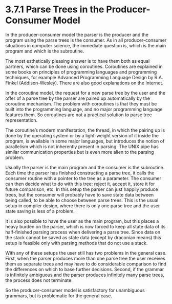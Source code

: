 # 3.7.1 Parse Trees in the Producer-Consumer Model

In the producer-consumer model the parser is the producer and the program using the parse trees is the consumer. As in all producer-consumer situations in computer science, the immediate question is, which is the main program and which is the subroutine.

The most esthetically pleasing answer is to have them both as equal partners, which can be done using coroutines. Coroutines are explained in some books on principles of programming languages and programming techniques, for example Advanced Programming Language Design by R.A. Finkel (Addison-Wesley). There are also good explanations on the Internet.

In the coroutine model, the request for a new parse tree by the user and the offer of a parse tree by the parser are paired up automatically by the coroutine mechanism. The problem with coroutines is that they must be built into the programming language, and no major programming language features them. So coroutines are not a practical solution to parse tree representation.

The coroutine’s modern manifestation, the thread, in which the pairing up is done by the operating system or by a light-weight version of it inside the program, is available in some major languages, but introduces the notion of parallelism which is not inherently present in parsing. The UNIX pipe has similar communication properties but is even more alien to the parsing problem.

Usually the parser is the main program and the consumer is the subroutine. Each time the parser has finished constructing a parse tree, it calls the consumer routine with a pointer to the tree as a parameter. The consumer can then decide what to do with this tree: reject it, accept it, store it for future comparison, etc. In this setup the parser can just happily produce trees, but the consumer will probably have to save state data between being called, to be able to choose between parse trees. This is the usual setup in compiler design, where there is only one parse tree and the user state saving is less of a problem.

It is also possible to have the user as the main program, but this places a heavy burden on the parser, which is now forced to keep all state data of its half-finished parsing process when delivering a parse tree. Since data on the stack cannot be saved as state data (except by draconian means) this setup is feasible only with parsing methods that do not use a stack.

With any of these setups the user still has two problems in the general case. First, when the parser produces more than one parse tree the user receives them as separate trees and may have to do considerable comparison to find the differences on which to base further decisions. Second, if the grammar is infinitely ambiguous and the parser produces infinitely many parse trees, the process does not terminate.

So the producer-consumer model is satisfactory for unambiguous grammars, but is problematic for the general case.